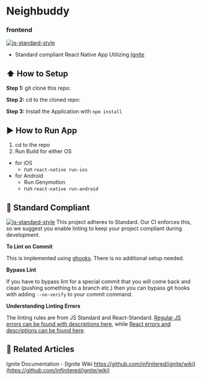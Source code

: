 #  Neighbuddy
### frontend
[![js-standard-style](https://img.shields.io/badge/code%20style-standard-brightgreen.svg?style=flat)](http://standardjs.com/)

* Standard compliant React Native App Utilizing [Ignite](https://github.com/infinitered/ignite)

## :arrow_up: How to Setup

**Step 1:** git clone this repo:

**Step 2:** cd to the cloned repo:

**Step 3:** Install the Application with `npm install`


## :arrow_forward: How to Run App

1. cd to the repo
2. Run Build for either OS
  * for iOS
    * run `react-native run-ios`
  * for Android
    * Run Genymotion
    * run `react-native run-android`

## :no_entry_sign: Standard Compliant

[![js-standard-style](https://cdn.rawgit.com/feross/standard/master/badge.svg)](https://github.com/feross/standard)
This project adheres to Standard.  Our CI enforces this, so we suggest you enable linting to keep your project compliant during development.

**To Lint on Commit**

This is implemented using [ghooks](https://github.com/gtramontina/ghooks). There is no additional setup needed.

**Bypass Lint**

If you have to bypass lint for a special commit that you will come back and clean (pushing something to a branch etc.) then you can bypass git hooks with adding `--no-verify` to your commit command.

**Understanding Linting Errors**

The linting rules are from JS Standard and React-Standard.  [Regular JS errors can be found with descriptions here](http://eslint.org/docs/rules/), while [React errors and descriptions can be found here](https://github.com/yannickcr/eslint-plugin-react).

## :open_file_folder: Related Articles
Ignite Documentation - [Ignite Wiki https://github.com/infinitered/ignite/wiki](https://github.com/infinitered/ignite/wiki)
